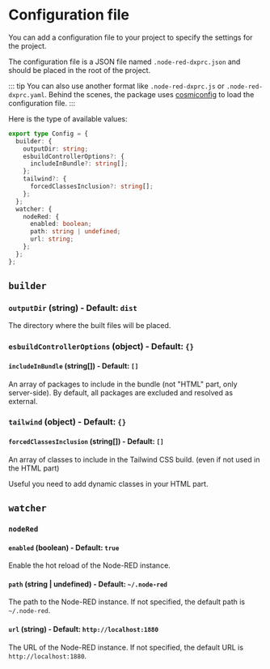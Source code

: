 # Configuration file

You can add a configuration file to your project to specify the settings for the project. 

The configuration file is a JSON file named `.node-red-dxprc.json` and should be placed in the root of the project.

::: tip
You can also use another format like `.node-red-dxprc.js` or `.node-red-dxprc.yaml`.
Behind the scenes, the package uses [cosmiconfig](https://github.com/cosmiconfig/cosmiconfig) to load the configuration file.
:::

Here is the type of available values: 

```typescript
export type Config = {
  builder: {
    outputDir: string;
    esbuildControllerOptions?: {
      includeInBundle?: string[];
    };
    tailwind?: {
      forcedClassesInclusion?: string[];
    };
  };
  watcher: {
    nodeRed: {
      enabled: boolean;
      path: string | undefined;
      url: string;
    };
  };
};
```

## `builder`

### `outputDir` (string) - Default: `dist`
The directory where the built files will be placed.

### `esbuildControllerOptions` (object) - Default: `{}`

#### `includeInBundle` (string[]) - Default: `[]`
An array of packages to include in the bundle (not "HTML" part, only server-side). 
By default, all packages are excluded and resolved as external.

### `tailwind` (object) - Default: `{}`

#### `forcedClassesInclusion` (string[]) - Default: `[]`

An array of classes to include in the Tailwind CSS build. (even if not used in the HTML part)

Useful you need to add dynamic classes in your HTML part.

## `watcher`

### `nodeRed`

#### `enabled` (boolean) - Default: `true`
Enable the hot reload of the Node-RED instance.

#### `path` (string | undefined) - Default: `~/.node-red`
The path to the Node-RED instance. If not specified, the default path is `~/.node-red`.

#### `url` (string) - Default: `http://localhost:1880`
The URL of the Node-RED instance. If not specified, the default URL is `http://localhost:1880`.


